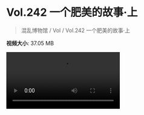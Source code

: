 # Vol.242 一个肥美的故事·上

> 混乱博物馆 / Vol / Vol.242 一个肥美的故事·上

**视频大小**: 37.05 MB

<div class="video"><video src="https://file.hsyhx.top/video/242.mp4" controls preload>🤔 您的浏览器不支持 video 标签</video></div>